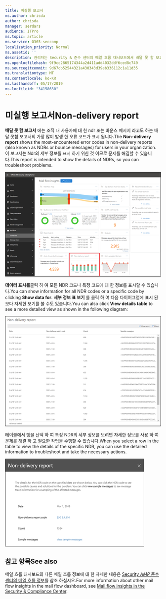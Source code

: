 ```yaml
---
title: 미실행 보고서
ms.author: chrisda
author: chrisda
manager: serdars
audience: ITPro
ms.topic: article
ms.service: O365-seccomp
localization_priority: Normal
ms.assetid: ''
description: 관리자는 Security & 준수 센터의 메일 흐름 대시보드에서 배달 못 함 보고서에 대해 알아볼 수 있습니다.
ms.openlocfilehash: 9f9cc2865174344a2d411add4032ddf6ced8c740
ms.sourcegitcommit: 9d67cb52544321a430343d39eb336112c1a11d35
ms.translationtype: MT
ms.contentlocale: ko-KR
ms.lasthandoff: 05/17/2019
ms.locfileid: "34158630"
---
```

# <a name="non-delivery-report"></a><span data-ttu-id="1daf1-103">미실행 보고서</span><span class="sxs-lookup"><span data-stu-id="1daf1-103">Non-delivery report</span></span>

<span data-ttu-id="1daf1-104">**배달 못 함 보고서** 에는 조직 내 사용자에 대 한 ndr 또는 바운스 메시지 라고도 하는 배달 못함 보고서의 가장 많이 발생 한 오류 코드가 표시 됩니다.</span><span class="sxs-lookup"><span data-stu-id="1daf1-104">The **Non-delivery report** shows the most-encountered error codes in non-delivery reports (also known as NDRs or bounce messages) for users in your organization.</span></span> <span data-ttu-id="1daf1-105">이 보고서는 Ndr의 세부 정보를 표시 하기 위한 것 이므로 문제를 해결할 수 있습니다.</span><span class="sxs-lookup"><span data-stu-id="1daf1-105">This report is intended to show the details of NDRs, so you can troubleshoot problems.</span></span>

![Security & 준수 센터의 메일 흐름 대시보드의 배달 못 함 보고서](media/non-delivery-report-selected.png)

<span data-ttu-id="1daf1-107">**데이터 표시를**클릭 하 여 모든 NDR 코드나 특정 코드에 대 한 정보를 표시할 수 있습니다.</span><span class="sxs-lookup"><span data-stu-id="1daf1-107">You can show information for all NDR codes or a specific code by clicking **Show data for**.</span></span> <span data-ttu-id="1daf1-108">**세부 정보 표 보기** 를 클릭 하 여 다음 다이어그램에 표시 된 보다 자세한 보기를 볼 수도 있습니다.</span><span class="sxs-lookup"><span data-stu-id="1daf1-108">You can also click **View details table** to see a more detailed view as shown in the following diagram:</span></span>

![배달 못 함 보고서의 정보 테이블 보기](media/non-delivery-report-view-details-table.png)

<span data-ttu-id="1daf1-110">테이블에서 행을 선택 하 여 특정 NDR의 세부 정보를 보려면 자세한 정보를 사용 하 여 문제를 해결 하 고 필요한 작업을 수행할 수 있습니다.</span><span class="sxs-lookup"><span data-stu-id="1daf1-110">When you select a row in the table to view the details of the specific NDR, you can use the detailed information to troubleshoot and take the necessary actions.</span></span>

![배달 못 함 보고서의 세부 정보 테이블에서 행 선택](media/non-delivery-report-details-table-select-row.png)

## <a name="see-also"></a><span data-ttu-id="1daf1-112">참고 항목</span><span class="sxs-lookup"><span data-stu-id="1daf1-112">See also</span></span>

<span data-ttu-id="1daf1-113">메일 흐름 대시보드의 다른 메일 흐름 정보에 대 한 자세한 내용은 [Security _AMP_ 준수 센터의 메일 흐름 정보](mail-flow-insights-v2.md)를 참조 하십시오.</span><span class="sxs-lookup"><span data-stu-id="1daf1-113">For more information about other mail flow insights in the mail flow dashboard, see [Mail flow insights in the Security & Compliance Center](mail-flow-insights-v2.md).</span></span>
